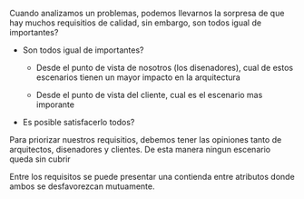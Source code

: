 Cuando analizamos un problemas, podemos llevarnos la sorpresa de que hay muchos requisitios de calidad, sin embargo, son todos igual de importantes?

- Son todos igual de importantes?
	- Desde el punto de vista de nosotros (los disenadores), cual de estos escenarios tienen un mayor impacto en la arquitectura 

	- Desde el punto de vista del cliente, cual es el escenario mas imporante
- Es posible satisfacerlo todos?

Para priorizar nuestros requisitios, debemos tener las opiniones tanto de arquitectos, disenadores y clientes. De esta manera ningun escenario queda sin cubrir

Entre los requisitos se puede presentar una contienda entre atributos donde ambos se desfavorezcan mutuamente.